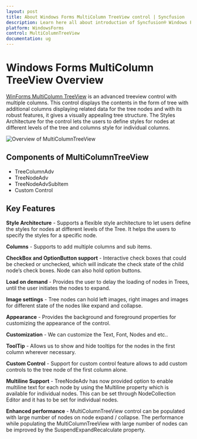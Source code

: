 ```yaml
---
layout: post
title: About Windows Forms MultiColumn TreeView control | Syncfusion
description: Learn here all about introduction of Syncfusion® Windows Forms MultiColumn TreeView control, its elements and more details.
platform: WindowsForms
control: MultiColumnTreeView
documentation: ug
---
```


# Windows Forms MultiColumn TreeView Overview

[WinForms MultiColumn TreeView](https://www.syncfusion.com/winforms-ui-controls/multicolumn-treeview) is an advanced treeview control with multiple columns. This control displays the contents in the form of tree with additional columns displaying related data for the tree nodes and with its robust features, it gives a visually appealing tree structure. The Styles Architecture for the control lets the users to define styles for nodes at different levels of the tree and columns style for individual columns.


![Overview of MultiColumnTreeView](Overview_Images/overview.png)

## Components of MultiColumnTreeView

*	TreeColumnAdv
*	TreeNodeAdv
*	TreeNodeAdvSubItem
*	Custom Control

## Key Features

**Style Architecture** - Supports a flexible style architecture to let users define the styles for nodes at different levels of the Tree. It helps the users to specify the styles for a specific node.

**Columns** - Supports to add multiple columns and sub items.

**CheckBox and OptionButton support** - Interactive check boxes that could be checked or unchecked, which will indicate the check state of the child node’s check boxes. Node can also hold option buttons.

**Load on demand** - Provides the user to delay the loading of nodes in Trees, until the user initiates the nodes to expand.

**Image settings** - Tree nodes can hold left images, right images and images for different state of the nodes like expand and collapse.

**Appearance** - Provides the background and foreground properties for customizing the appearance of the control.

**Customization** - We can customize the Text, Font, Nodes and etc..

**ToolTip** - Allows us to show and hide tooltips for the nodes in the first column wherever necessary.

**Custom Control** - Support for custom control feature allows to add custom controls to the tree node of the first column alone.

**Multiline Support** - TreeNodeAdv has now provided option to enable multiline text for each node by using the Multiline property which is available for individual nodes. This can be set through NodeCollection Editor and it has to be set for individual nodes.

**Enhanced performance** - MultiColumnTreeView control can be populated with large number of nodes on node expand / collapse. The performance while populating the MultiColumnTreeView with large number of nodes can be improved by the SuspendExpandRecalculate property.
